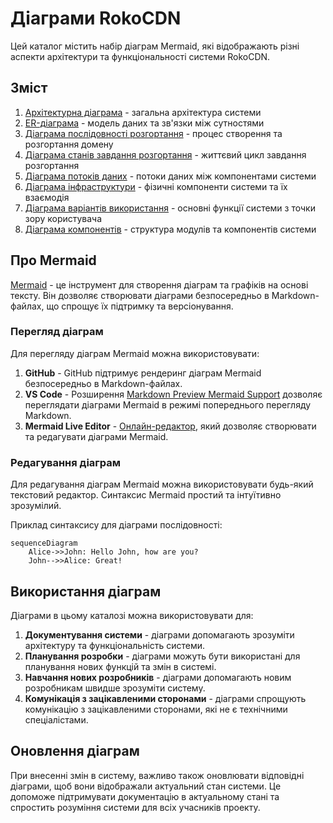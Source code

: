 # Діаграми RokoCDN

Цей каталог містить набір діаграм Mermaid, які відображають різні аспекти архітектури та функціональності системи RokoCDN.

## Зміст

1. [Архітектурна діаграма](01-architecture.md) - загальна архітектура системи
2. [ER-діаграма](02-entity-relationship.md) - модель даних та зв'язки між сутностями
3. [Діаграма послідовності розгортання](03-sequence-deploy.md) - процес створення та розгортання домену
4. [Діаграма станів завдання розгортання](04-state-deploy-job.md) - життєвий цикл завдання розгортання
5. [Діаграма потоків даних](05-data-flow.md) - потоки даних між компонентами системи
6. [Діаграма інфраструктури](06-infrastructure.md) - фізичні компоненти системи та їх взаємодія
7. [Діаграма варіантів використання](07-use-case.md) - основні функції системи з точки зору користувача
8. [Діаграма компонентів](08-component.md) - структура модулів та компонентів системи

## Про Mermaid

[Mermaid](https://mermaid-js.github.io/mermaid/) - це інструмент для створення діаграм та графіків на основі тексту. Він дозволяє створювати діаграми безпосередньо в Markdown-файлах, що спрощує їх підтримку та версіонування.

### Перегляд діаграм

Для перегляду діаграм Mermaid можна використовувати:

1. **GitHub** - GitHub підтримує рендеринг діаграм Mermaid безпосередньо в Markdown-файлах.
2. **VS Code** - Розширення [Markdown Preview Mermaid Support](https://marketplace.visualstudio.com/items?itemName=bierner.markdown-mermaid) дозволяє переглядати діаграми Mermaid в режимі попереднього перегляду Markdown.
3. **Mermaid Live Editor** - [Онлайн-редактор](https://mermaid.live/), який дозволяє створювати та редагувати діаграми Mermaid.

### Редагування діаграм

Для редагування діаграм Mermaid можна використовувати будь-який текстовий редактор. Синтаксис Mermaid простий та інтуїтивно зрозумілий.

Приклад синтаксису для діаграми послідовності:

```mermaid
sequenceDiagram
    Alice->>John: Hello John, how are you?
    John-->>Alice: Great!
```

## Використання діаграм

Діаграми в цьому каталозі можна використовувати для:

1. **Документування системи** - діаграми допомагають зрозуміти архітектуру та функціональність системи.
2. **Планування розробки** - діаграми можуть бути використані для планування нових функцій та змін в системі.
3. **Навчання нових розробників** - діаграми допомагають новим розробникам швидше зрозуміти систему.
4. **Комунікація з зацікавленими сторонами** - діаграми спрощують комунікацію з зацікавленими сторонами, які не є технічними спеціалістами.

## Оновлення діаграм

При внесенні змін в систему, важливо також оновлювати відповідні діаграми, щоб вони відображали актуальний стан системи. Це допоможе підтримувати документацію в актуальному стані та спростить розуміння системи для всіх учасників проекту.